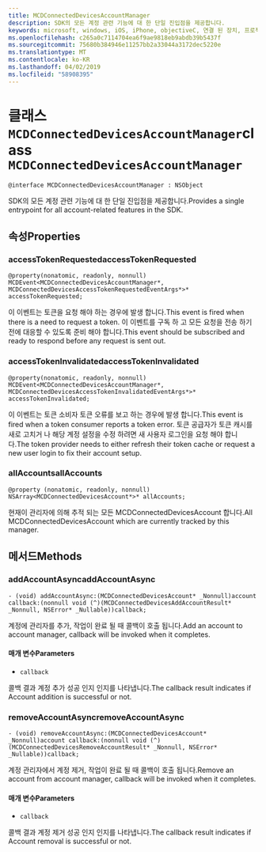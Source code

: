 ```yaml
---
title: MCDConnectedDevicesAccountManager
description: SDK의 모든 계정 관련 기능에 대 한 단일 진입점을 제공합니다.
keywords: microsoft, windows, iOS, iPhone, objectiveC, 연결 된 장치, 프로젝트 로마
ms.openlocfilehash: c265a0c7114704ea6f9ae9818eb9abdb39b5437f
ms.sourcegitcommit: 75680b384946e11257bb2a33044a3172dec5220e
ms.translationtype: MT
ms.contentlocale: ko-KR
ms.lasthandoff: 04/02/2019
ms.locfileid: "58908395"
---
```

# <a name="class-mcdconnecteddevicesaccountmanager"></a><span data-ttu-id="d3f26-104">클래스 `MCDConnectedDevicesAccountManager`</span><span class="sxs-lookup"><span data-stu-id="d3f26-104">class `MCDConnectedDevicesAccountManager`</span></span> 

```
@interface MCDConnectedDevicesAccountManager : NSObject
```  
<span data-ttu-id="d3f26-105">SDK의 모든 계정 관련 기능에 대 한 단일 진입점을 제공합니다.</span><span class="sxs-lookup"><span data-stu-id="d3f26-105">Provides a single entrypoint for all account-related features in the SDK.</span></span>

## <a name="properties"></a><span data-ttu-id="d3f26-106">속성</span><span class="sxs-lookup"><span data-stu-id="d3f26-106">Properties</span></span>

### <a name="accesstokenrequested"></a><span data-ttu-id="d3f26-107">accessTokenRequested</span><span class="sxs-lookup"><span data-stu-id="d3f26-107">accessTokenRequested</span></span>
`@property(nonatomic, readonly, nonnull) MCDEvent<MCDConnectedDevicesAccountManager*, MCDConnectedDevicesAccessTokenRequestedEventArgs*>* accessTokenRequested;`

<span data-ttu-id="d3f26-108">이 이벤트는 토큰을 요청 해야 하는 경우에 발생 합니다.</span><span class="sxs-lookup"><span data-stu-id="d3f26-108">This event is fired when there is a need to request a token.</span></span> <span data-ttu-id="d3f26-109">이 이벤트를 구독 하 고 모든 요청을 전송 하기 전에 대응할 수 있도록 준비 해야 합니다.</span><span class="sxs-lookup"><span data-stu-id="d3f26-109">This event should be subscribed and ready to respond before any request is sent out.</span></span>

### <a name="accesstokeninvalidated"></a><span data-ttu-id="d3f26-110">accessTokenInvalidated</span><span class="sxs-lookup"><span data-stu-id="d3f26-110">accessTokenInvalidated</span></span>
`@property(nonatomic, readonly, nonnull) MCDEvent<MCDConnectedDevicesAccountManager*, MCDConnectedDevicesAccessTokenInvalidatedEventArgs*>* accessTokenInvalidated;`

<span data-ttu-id="d3f26-111">이 이벤트는 토큰 소비자 토큰 오류를 보고 하는 경우에 발생 합니다.</span><span class="sxs-lookup"><span data-stu-id="d3f26-111">This event is fired when a token consumer reports a token error.</span></span> <span data-ttu-id="d3f26-112">토큰 공급자가 토큰 캐시를 새로 고치거 나 해당 계정 설정을 수정 하려면 새 사용자 로그인을 요청 해야 합니다.</span><span class="sxs-lookup"><span data-stu-id="d3f26-112">The token provider needs to either refresh their token cache or request a new user login to fix their account setup.</span></span>

### <a name="allaccounts"></a><span data-ttu-id="d3f26-113">allAccounts</span><span class="sxs-lookup"><span data-stu-id="d3f26-113">allAccounts</span></span>
`@property (nonatomic, readonly, nonnull) NSArray<MCDConnectedDevicesAccount*>* allAccounts;`

<span data-ttu-id="d3f26-114">현재이 관리자에 의해 추적 되는 모든 MCDConnectedDevicesAccount 합니다.</span><span class="sxs-lookup"><span data-stu-id="d3f26-114">All MCDConnectedDevicesAccount which are currently tracked by this manager.</span></span>

## <a name="methods"></a><span data-ttu-id="d3f26-115">메서드</span><span class="sxs-lookup"><span data-stu-id="d3f26-115">Methods</span></span>

### <a name="addaccountasync"></a><span data-ttu-id="d3f26-116">addAccountAsync</span><span class="sxs-lookup"><span data-stu-id="d3f26-116">addAccountAsync</span></span>
`- (void) addAccountAsync:(MCDConnectedDevicesAccount* _Nonnull)account callback:(nonnull void (^)(MCDConnectedDevicesAddAccountResult* _Nonnull, NSError* _Nullable))callback;`

<span data-ttu-id="d3f26-117">계정에 관리자를 추가, 작업이 완료 될 때 콜백이 호출 됩니다.</span><span class="sxs-lookup"><span data-stu-id="d3f26-117">Add an account to account manager, callback will be invoked when it completes.</span></span>

#### <a name="parameters"></a><span data-ttu-id="d3f26-118">매개 변수</span><span class="sxs-lookup"><span data-stu-id="d3f26-118">Parameters</span></span> 
* `callback`

<span data-ttu-id="d3f26-119">콜백 결과 계정 추가 성공 인지 인지를 나타냅니다.</span><span class="sxs-lookup"><span data-stu-id="d3f26-119">The callback result indicates if Account addition is successful or not.</span></span> 

### <a name="removeaccountasync"></a><span data-ttu-id="d3f26-120">removeAccountAsync</span><span class="sxs-lookup"><span data-stu-id="d3f26-120">removeAccountAsync</span></span>
`- (void) removeAccountAsync:(MCDConnectedDevicesAccount* _Nonnull)account callback:(nonnull void (^)(MCDConnectedDevicesRemoveAccountResult* _Nonnull, NSError* _Nullable))callback;`

<span data-ttu-id="d3f26-121">계정 관리자에서 계정 제거, 작업이 완료 될 때 콜백이 호출 됩니다.</span><span class="sxs-lookup"><span data-stu-id="d3f26-121">Remove an account from account manager, callback will be invoked when it completes.</span></span>

#### <a name="parameters"></a><span data-ttu-id="d3f26-122">매개 변수</span><span class="sxs-lookup"><span data-stu-id="d3f26-122">Parameters</span></span> 
* `callback` 

 <span data-ttu-id="d3f26-123">콜백 결과 계정 제거 성공 인지 인지를 나타냅니다.</span><span class="sxs-lookup"><span data-stu-id="d3f26-123">The callback result indicates if Account removal is successful or not.</span></span> 